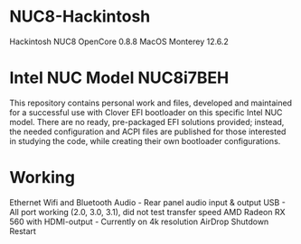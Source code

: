 # NUC8-Hackintosh

Hackintosh NUC8 
OpenCore 0.8.8 MacOS Monterey 12.6.2
# Intel NUC Model NUC8i7BEH

This repository contains personal work and files, developed and maintained for a successful use with Clover EFI bootloader on this specific Intel NUC model. There are no ready, pre-packaged EFI solutions provided; instead, the needed configuration and ACPI files are published for those interested in studying the code, while creating their own bootloader configurations.
# Working

Ethernet
Wifi and Bluetooth
Audio - Rear panel audio input & output
USB - All port working (2.0, 3.0, 3.1), did not test transfer speed
AMD Radeon RX 560 with HDMI-output - Currently on 4k resolution
AirDrop
Shutdown
Restart
